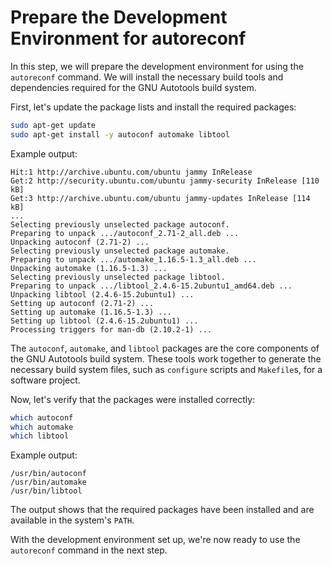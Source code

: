 # Prepare the Development Environment for autoreconf

In this step, we will prepare the development environment for using the `autoreconf` command. We will install the necessary build tools and dependencies required for the GNU Autotools build system.

First, let's update the package lists and install the required packages:

```bash
sudo apt-get update
sudo apt-get install -y autoconf automake libtool
```

Example output:

```
Hit:1 http://archive.ubuntu.com/ubuntu jammy InRelease
Get:2 http://security.ubuntu.com/ubuntu jammy-security InRelease [110 kB]
Get:3 http://archive.ubuntu.com/ubuntu jammy-updates InRelease [114 kB]
...
Selecting previously unselected package autoconf.
Preparing to unpack .../autoconf_2.71-2_all.deb ...
Unpacking autoconf (2.71-2) ...
Selecting previously unselected package automake.
Preparing to unpack .../automake_1.16.5-1.3_all.deb ...
Unpacking automake (1.16.5-1.3) ...
Selecting previously unselected package libtool.
Preparing to unpack .../libtool_2.4.6-15.2ubuntu1_amd64.deb ...
Unpacking libtool (2.4.6-15.2ubuntu1) ...
Setting up autoconf (2.71-2) ...
Setting up automake (1.16.5-1.3) ...
Setting up libtool (2.4.6-15.2ubuntu1) ...
Processing triggers for man-db (2.10.2-1) ...
```

The `autoconf`, `automake`, and `libtool` packages are the core components of the GNU Autotools build system. These tools work together to generate the necessary build system files, such as `configure` scripts and `Makefile`s, for a software project.

Now, let's verify that the packages were installed correctly:

```bash
which autoconf
which automake
which libtool
```

Example output:

```
/usr/bin/autoconf
/usr/bin/automake
/usr/bin/libtool
```

The output shows that the required packages have been installed and are available in the system's `PATH`.

With the development environment set up, we're now ready to use the `autoreconf` command in the next step.
